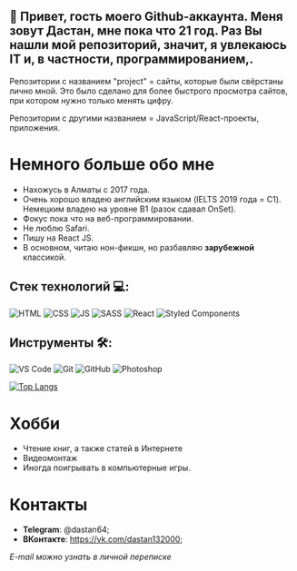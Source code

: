 
## 👋  Привет, гость моего Github-аккаунта. Меня зовут Дастан, мне пока что 21 год. Раз Вы нашли мой репозиторий, значит, я увлекаюсь IT и,  в частности, программированием,.

Репозитории с названием "project" = сайты, которые были свёрстаны лично мной. Это было сделано для более быстрого просмотра сайтов, при котором нужно только менять цифру.

Репозитории с другими названием = JavaScript/React-проекты, приложения.

# Немного больше обо мне
* Нахожусь в Алматы с 2017 года.
* Очень хорошо владею английским языком (IELTS 2019 года = C1). Немецким владею на уровне B1 (разок сдавал OnSet).
* Фокус пока что на веб-программировании.
* Не люблю Safari.
* Пишу на React JS.
* В основном, читаю нон-фикшн, но разбавляю **зарубежной** классикой.

## Стек технологий 💻:
![HTML](https://camo.githubusercontent.com/3579f9a55d8bff928f98c56c8f62bde2bf2bd401b6bce340bdfaac6652383787/68747470733a2f2f696d672e736869656c64732e696f2f62616467652f2d48544d4c2d3333333333333f7374796c653d666c6174266c6f676f3d48544d4c35266c6f676f436f6c6f723d453334463236)   ![CSS](https://camo.githubusercontent.com/c38a05ab57aea563f73ae6b4aad7f556faa734d4077a7b52a2081b41ce27da40/68747470733a2f2f696d672e736869656c64732e696f2f62616467652f2d4353532d3333333333333f7374796c653d666c6174266c6f676f3d43535333266c6f676f436f6c6f723d313537324236) ![JS](https://camo.githubusercontent.com/848defb760c0adff4362c04283f254f633ea8eff177c1640b209429d0e3d7627/68747470733a2f2f696d672e736869656c64732e696f2f62616467652f2d4a6176615363726970742d3333333333333f7374796c653d666c6174266c6f676f3d6a617661736372697074) ![SASS](https://camo.githubusercontent.com/24bdb576fc22700bba0e304741a52bad5aa0886e4ca2474d5ea6253656b64da7/68747470733a2f2f696d672e736869656c64732e696f2f62616467652f2d534153532d3333333333333f7374796c653d666c6174266c6f676f3d53415353) ![React](https://camo.githubusercontent.com/b8f9baf34dfa59e5cf63be744777f8f01596535a4bcc1502df3cf39a71d41c23/68747470733a2f2f696d672e736869656c64732e696f2f62616467652f2d52656163742d3333333333333f7374796c653d666c6174266c6f676f3d7265616374) ![Styled Components](https://img.shields.io/badge/styled%20components-style-orange)
## Инструменты 🛠:
![VS Code](https://camo.githubusercontent.com/194ae9b0be9bfd4caedab16de320d3987f4c144112461590a206262d21eb769b/68747470733a2f2f696d672e736869656c64732e696f2f62616467652f2d56697375616c25323053747564696f253230436f64652d3333333333333f7374796c653d666c6174266c6f676f3d76697375616c2d73747564696f2d636f6465266c6f676f436f6c6f723d303037414343) ![Git](https://camo.githubusercontent.com/3ea1c940cc08da19f16d17ca0c4704397dac1f12a1bb73f1174ae504c3e80a85/68747470733a2f2f696d672e736869656c64732e696f2f62616467652f2d4769742d3333333333333f7374796c653d666c6174266c6f676f3d676974) ![GitHub](https://camo.githubusercontent.com/85dc47a56a4e73ae7b6e64b3b4416785497e74219ae179ae8faaaca10d5a78d9/68747470733a2f2f696d672e736869656c64732e696f2f62616467652f2d4769744875622d3138313731373f7374796c653d666c61742d737175617265266c6f676f3d676974687562) ![Photoshop](https://camo.githubusercontent.com/85ce6eb93518a6cfd2459c5af92a44ff6e279c0780d57c8cca92816dc550e23e/68747470733a2f2f696d672e736869656c64732e696f2f62616467652f2d50686f746f73686f702d3333333333333f7374796c653d666c6174266c6f676f3d61646f62652d70686f746f73686f70) 

[![Top Langs](https://github-readme-stats.vercel.app/api/top-langs/?username=Dastan64&layout=compact)](https://github.com/anuraghazra/github-readme-stats)

# Хобби
- Чтение книг, а также статей в Интернете
- Видеомонтаж
- Иногда поигрывать в компьютерные игры.

# Контакты
- **Telegram**: @dastan64;
- **ВКонтакте**: https://vk.com/dastan132000;

*E-mail можно узнать в личной переписке*

<!---
Dastan64/Dastan64 is a ✨ special ✨ repository because its `README.md` (this file) appears on your GitHub profile.
You can click the Preview link to take a look at your changes.
--->
